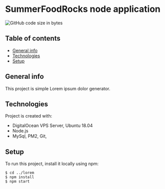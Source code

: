 # SummerFoodRocks node application

![GitHub code size in bytes](https://img.shields.io/github/languages/code-size/martinvicknair/summerfoodrocks-node.svg?style=popout)

## Table of contents
* [General info](#general-info)
* [Technologies](#technologies)
* [Setup](#setup)

## General info
This project is simple Lorem ipsum dolor generator.

## Technologies
Project is created with:
* DigitalOcean VPS Server, Ubuntu 18.04
* Node.js
* MySql, PM2, Git, 

## Setup
To run this project, install it locally using npm:

```
$ cd ../lorem
$ npm install
$ npm start
```
